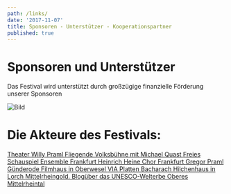 ```yaml
---
path: /links/
date: '2017-11-07'
title: Sponsoren - Unterstützer - Kooperationspartner
published: true
---
```


# Sponsoren und Unterstützer    
Das Festival wird unterstützt durch großzügige finanzielle Förderung unserer Sponsoren    

![Bild](/Sponsoren_20.jpg)  



# Die Akteure des Festivals:     

<div class="linkis">
 
<a class="links" href="http://theaterwillypraml.de" target="_blank" rel="noopener noreferrer">
Theater Willy Praml    </a>
 
 
 <a class="links" href="https://www.fliegendevolksbuehne.de/" target="_blank" rel="noopener noreferrer">
 Fliegende Volksbühne mit Michael Quast
  </a>
 
  
 <a class="links" href="http://freiesschauspiel.de" target="_blank" rel="noopener noreferrer">
 Freies Schauspiel Ensemble Frankfurt
  </a>
 
 
<a class="links" href="http://heinrich-heine-chor.de" target="_blank" rel="noopener noreferrer">
 Heinrich Heine Chor Frankfurt
  </a>
  
    
  <a class="links" href="https://gregorpraml.de//" target="_blank" rel="noopener noreferrer">
 Gregor Praml
  </a>     
  
  <a class="links" href="https://www.guenderodefilmhaus.de/" target="_blank" rel="noopener noreferrer">
Günderode Filmhaus in Oberwesel   </a>

<a class="links" href="https://www.viaplatten.de//" target="_blank" rel="noopener noreferrer">
VIA Platten Bacharach </a>     


<a class="links" href="https://www.lorch-rhein.de/staticsite/staticsite.php?menuid=169&topmenu=41/" target="_blank" rel="noopener noreferrer">
Hilchenhaus in Lorch   </a>      

  
  <a class="links" href="http://mittelrheingold.de" target="_blank" rel="noopener noreferrer">
 Mittelrheingold. Blogüber das UNESCO-Welterbe Oberes Mittelrheintal
  </a>     

</div>


